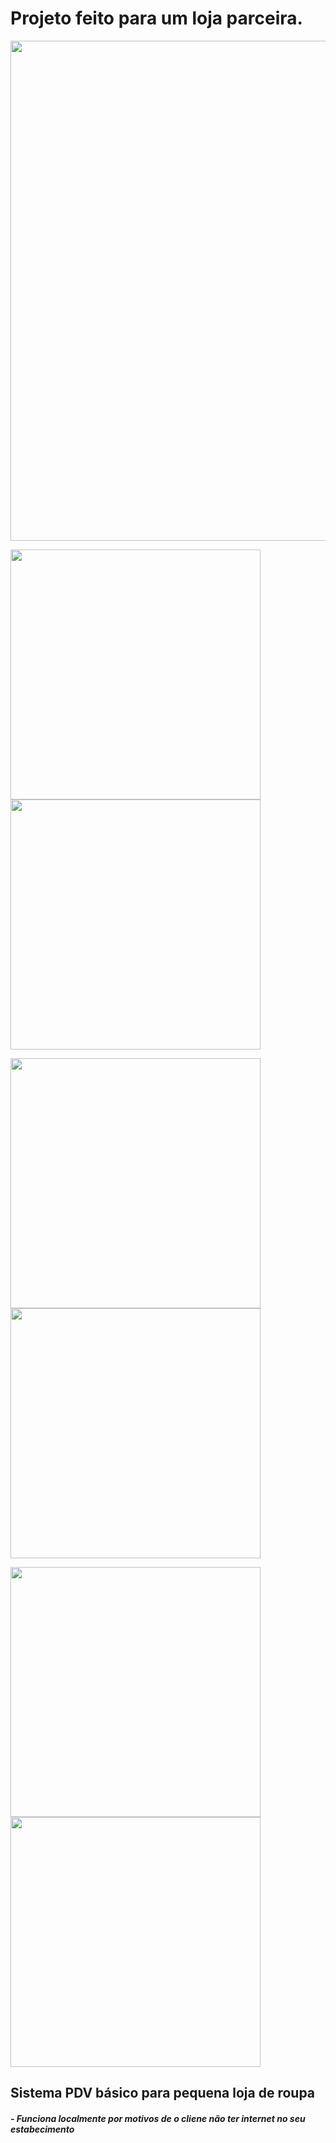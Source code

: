 # Projeto feito para um loja parceira.
<p>
  <img src="https://github.com/willcutrim/olinda-gerenciamento/assets/37386568/639fe90b-475a-41c6-b4ac-1b63b47d49fc" width="800">

</p>
<p>
  <img src="https://github.com/willcutrim/olinda-gerenciamento/assets/37386568/f5b901f5-ac91-43ab-b8a0-6d01ffa4ec29" width="400">
  <img src="https://github.com/willcutrim/olinda-gerenciamento/assets/37386568/79050151-2363-43d2-ac2b-92df9fc5ce2b" width="400">
</p>

<p>
  <img src="https://github.com/willcutrim/olinda-gerenciamento/assets/37386568/1e170e15-90c1-4d15-a40f-a56f09c3598e" width="400">
  <img src="https://github.com/willcutrim/olinda-gerenciamento/assets/37386568/059a6282-e327-4292-9707-e35e7a1a0c17" width="400">


</p>

<p>
  <img src="https://github.com/willcutrim/olinda-gerenciamento/assets/37386568/a2dff105-067c-4133-b675-cc08a4c7c525" width="400">
  <img src="https://github.com/willcutrim/olinda-gerenciamento/assets/37386568/4fceafb0-c2f8-47ca-9ead-b0cdf3ac89ce" width="400">
</p>

## Sistema PDV básico para pequena loja de roupa

##### - Funciona localmente por motivos de o cliene não ter internet no seu estabecimento
